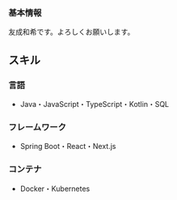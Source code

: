 ### 基本情報
友成和希です。よろしくお願いします。

## スキル
### 言語
- Java・JavaScript・TypeScript・Kotlin・SQL

### フレームワーク

- Spring Boot・React・Next.js

### コンテナ

- Docker・Kubernetes
